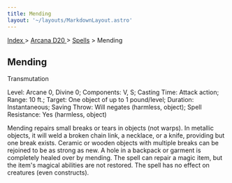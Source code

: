 ```yaml
---
title: Mending
layout: '~/layouts/MarkdownLayout.astro'
---
```


[ Index ](/) > [ Arcana D20 ](/arcana.d20.srd) > [Spells](/arcana.d20.srd/spells) > Mending

## Mending

Transmutation

Level: Arcane 0, Divine 0; Components: V, S; Casting Time: Attack action;
Range: 10 ft.; Target: One object of up to 1 pound/level; Duration:
Instantaneous; Saving Throw: Will negates (harmless, object); Spell
Resistance: Yes (harmless, object)

Mending repairs small breaks or tears in objects (not warps). In metallic
objects, it will weld a broken chain link, a necklace, or a knife, providing
but one break exists. Ceramic or wooden objects with multiple breaks can be
rejoined to be as strong as new. A hole in a backpack or garment is completely
healed over by mending. The spell can repair a magic item, but the item's
magical abilities are not restored. The spell has no effect on creatures (even
constructs).

